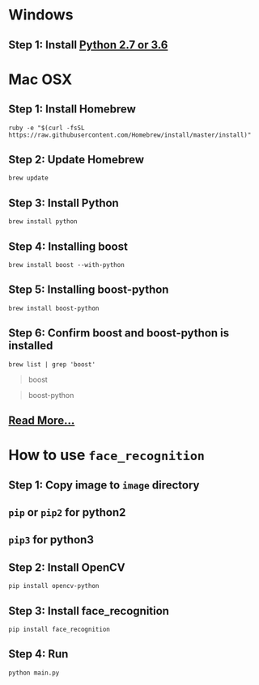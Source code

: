 # Windows
## Step 1: Install [Python 2.7 or 3.6](https://www.python.org/downloads/)

# Mac OSX
## Step 1: Install Homebrew
```
ruby -e "$(curl -fsSL https://raw.githubusercontent.com/Homebrew/install/master/install)"
```

## Step 2: Update Homebrew
```
brew update
```

## Step 3: Install Python
```
brew install python
```

## Step 4: Installing boost
```
brew install boost --with-python
```

## Step 5: Installing boost-python
```
brew install boost-python
```

## Step 6: Confirm boost and boost-python is installed
```
brew list | grep 'boost'
```
> boost

> boost-python

## [Read More...](https://www.pyimagesearch.com/2015/04/27/installing-boost-and-boost-python-on-osx-with-homebrew/)


# How to use ```face_recognition```

## Step 1: Copy image to ```image``` directory

## ```pip``` or ```pip2``` for python2 
## ```pip3``` for python3

## Step 2: Install OpenCV 
```
pip install opencv-python
```

## Step 3: Install face_recognition
```
pip install face_recognition
```

## Step 4: Run
```
python main.py
```
